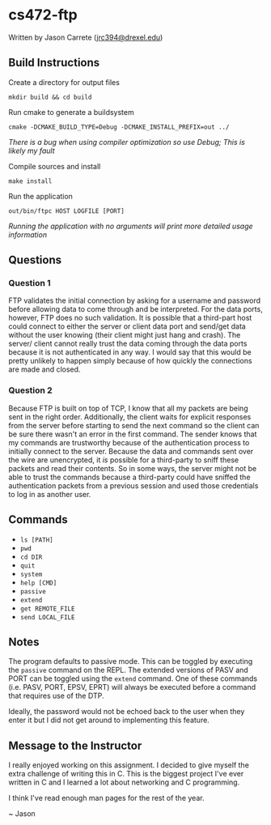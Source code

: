 cs472-ftp
===============
Written by Jason Carrete (jrc394@drexel.edu)

Build Instructions
------------------
Create a directory for output files

    mkdir build && cd build

Run cmake to generate a buildsystem

    cmake -DCMAKE_BUILD_TYPE=Debug -DCMAKE_INSTALL_PREFIX=out ../

*There is a bug when using compiler optimization so use Debug; This is likely*
*my fault*

Compile sources and install

    make install

Run the application

    out/bin/ftpc HOST LOGFILE [PORT]

*Running the application with no arguments will print more detailed usage information*

Questions
---------
### Question 1

FTP validates the initial connection by asking for a username and password
before allowing data to come through and be interpreted. For the data ports,
however, FTP does no such validation. It is possible that a third-part host
could connect to either the server or client data port and send/get data
without the user knowing (their client might just hang and crash). The server/
client cannot really trust the data coming through the data ports because it is
not authenticated in any way. I would say that this would be pretty unlikely to
happen simply because of how quickly the connections are made and closed.

### Question 2

Because FTP is built on top of TCP, I know that all my packets are being sent
in the right order. Additionally, the client waits for explicit responses from
the server before starting to send the next command so the client can be sure
there wasn't an error in the first command. The sender knows that my commands
are trustworthy because of the authentication process to initially connect to
the server. Because the data and commands sent over the wire are unencrypted,
it *is* possible for a third-party to sniff these packets and read their
contents. So in some ways, the server might not be able to trust the commands
because a third-party could have sniffed the authentication packets from a
previous session and used those credentials to log in as another user.

Commands
--------
- `ls [PATH]`
- `pwd`
- `cd DIR`
- `quit`
- `system`
- `help [CMD]`
- `passive`
- `extend`
- `get REMOTE_FILE`
- `send LOCAL_FILE`

Notes
-----
The program defaults to passive mode. This can be toggled by executing the
`passive` command on the REPL. The extended versions of PASV and PORT can be
toggled using the `extend` command. One of these commands
(i.e. PASV, PORT, EPSV, EPRT) will always be executed before a command that
requires use of the DTP.

Ideally, the password would not be echoed back to the user when they enter it
but I did not get around to implementing this feature.

Message to the Instructor
-------------------------
I really enjoyed working on this assignment. I decided to give myself the extra
challenge of writing this in C. This is the biggest project I've ever written
in C and I learned a lot about networking and C programming.

I think I've read enough man pages for the rest of the year.

~ Jason
